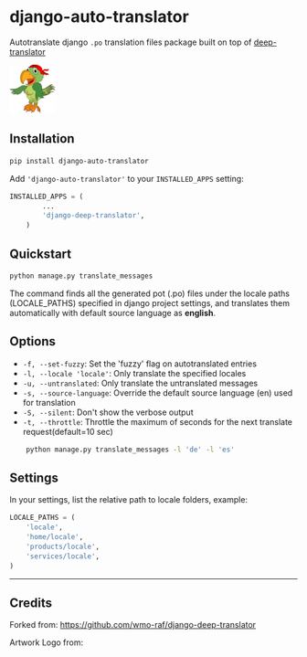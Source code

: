 # django-auto-translator 

Autotranslate django `.po` translation files package built on top of  [deep-translator](https://pypi.org/project/deep-translator/)

![django-deep-translator](img/django-deep-translator.png )

## Installation

```bash
pip install django-auto-translator
```

Add `'django-auto-translator'` to your `INSTALLED_APPS` setting:

```py
INSTALLED_APPS = (
        ...
        'django-deep-translator',
    )

```

## Quickstart

```bash 
python manage.py translate_messages
```

The command finds all the generated pot (.po) files under the locale paths (LOCALE_PATHS) specified in django project settings, and translates them automatically with default source language as **english**.

## Options

- ``-f, --set-fuzzy``: Set the 'fuzzy' flag on autotranslated entries
- ``-l, --locale 'locale'``: Only translate the specified locales
- ``-u, --untranslated``: Only translate the untranslated messages
- ``-s, --source-language``: Override the default source language (en) used for translation
- ``-S, --silent``: Don't show the verbose output
- ``-t, --throttle``: Throttle the maximum of seconds for the next translate request(default=10 sec)
         


```bash
    python manage.py translate_messages -l 'de' -l 'es'
```

## Settings

In your settings, list the relative path to locale folders, example:

```py
LOCALE_PATHS = (
    'locale',
    'home/locale',
    'products/locale',
    'services/locale',
)
```

---

## Credits

Forked from:  https://github.com/wmo-raf/django-deep-translator

Artwork Logo from: 
